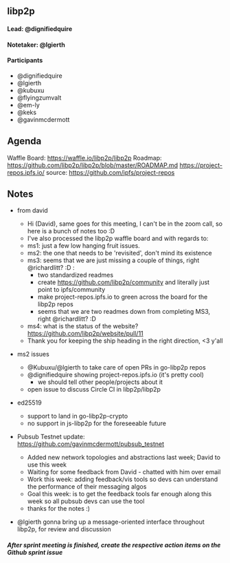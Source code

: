 ## libp2p

#### Lead: @dignifiedquire
#### Notetaker: @lgierth

#### Participants

- @dignifiedquire
- @lgierth
- @kubuxu
- @flyingzumvalt
- @em-ly
- @keks
- @gavinmcdermott

## Agenda

Waffle Board: https://waffle.io/libp2p/libp2p
Roadmap: https://github.com/libp2p/libp2p/blob/master/ROADMAP.md
https://project-repos.ipfs.io/ source: https://github.com/ipfs/project-repos


## Notes

- from david
  - Hi (David), same goes for this meeting, I can't be in the zoom call, so here is a bunch of notes too :D 
  - I've also processed the libp2p waffle board and with regards to:
  - ms1: just a few low hanging fruit issues. 
  - ms2: the one that needs to be 'revisited', don't mind its existence
  - ms3: seems that we are just missing a couple of things, right @richardlitt? :D :
    - two standardized readmes
    - create https://github.com/libp2p/community and literally just point to ipfs/community 
    - make project-repos.ipfs.io to green across the board for the libp2p repos
    - seems that we are two readmes down from completing MS3, right @richardlitt? :D 
  - ms4: what is the status of the website? https://github.com/libp2p/website/pull/11
  - Thank you for keeping the ship heading in the right direction, <3 y'all   

- ms2 issues
  - @Kubuxu/@lgierth to take care of open PRs in go-libp2p repos
  - @dignifiedquire showing project-repos.ipfs.io (it's pretty cool)
    - we should tell other people/projects about it
  - open issue to discuss Circle CI in libp2p/libp2p

- ed25519
  - support to land in go-libp2p-crypto
  - no support in js-libp2p for the foreseeable future

- Pubsub Testnet update: https://github.com/gavinmcdermott/pubsub_testnet
    - Added new network topologies and abstractions last week; David to use this week
    - Waiting for some feedback from David - chatted with him over email
    - Work this week: adding feedback/vis tools so devs can understand the performance of their messaging algos
    - Goal this week: is to get the feedback tools far enough along this week so all pubsub devs can use the tool
    - thanks for the notes :)

- @lgierth gonna bring up a message-oriented interface throughout libp2p, for review and discussion

##### After sprint meeting is finished, create the respective action items on the Github sprint issue

